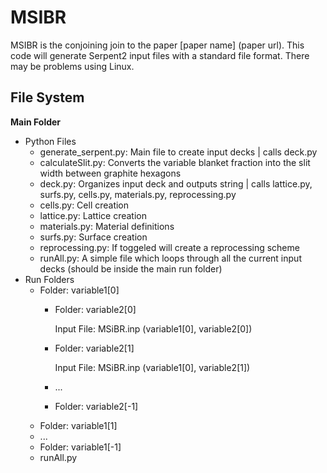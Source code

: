 # MSIBR
MSIBR is the conjoining join to the paper [paper name] (paper url). This code will generate Serpent2 input files with a standard file format. There may be problems using Linux.


## File System
**Main Folder**

- Python Files
  - generate_serpent.py: Main file to create input decks | calls deck.py
  - calculateSlit.py: Converts the variable blanket fraction into the slit width between graphite hexagons
  - deck.py: Organizes input deck and outputs string | calls lattice.py, surfs.py, cells.py, materials.py, reprocessing.py
  - cells.py: Cell creation
  - lattice.py: Lattice creation
  - materials.py: Material definitions
  - surfs.py: Surface creation
  - reprocessing.py: If toggeled will create a reprocessing scheme
  - runAll.py: A simple file which loops through all the current input decks (should be inside the main run folder)
- Run Folders
  - Folder: variable1[0]
    - Folder: variable2[0]
    
        Input File: MSiBR.inp (variable1[0], variable2[0])
    - Folder: variable2[1]

        Input File: MSiBR.inp (variable1[0], variable2[1])
    - ...
    - Folder: variable2[-1]
  - Folder: variable1[1]
  - ...
  - Folder: variable1[-1]
  - runAll.py
